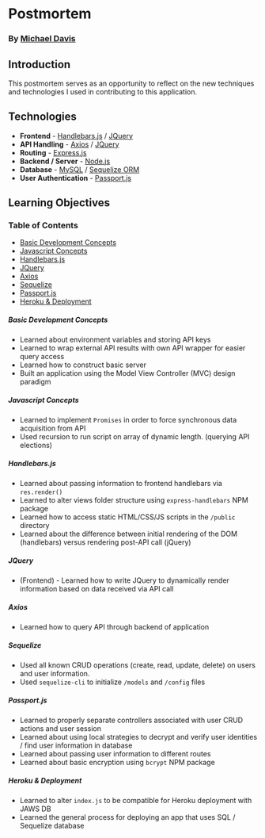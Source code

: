 # Postmortem
### By [Michael Davis](https://github.com/mhdavis)

## Introduction

This postmortem serves as an opportunity to reflect on the new techniques and technologies I used in contributing to this application.

## Technologies
- **Frontend** - [Handlebars.js](http://handlebarsjs.com/ "Handlebars Docs") / [JQuery](https://jquery.com/ "JQuery Docs")
- **API Handling** - [Axios](https://www.npmjs.com/package/axios "Axios Docs") / [JQuery](https://jquery.com/ "JQuery Docs")
- **Routing** - [Express.js](https://expressjs.com/ "Express Docs")
- **Backend / Server** - [Node.js](https://nodejs.org/en/ "Node Docs")
- **Database** - [MySQL](https://www.mysql.com/, "MySQL Docs") / [Sequelize ORM](http://docs.sequelizejs.com/, "Sequelize Docs")
- **User Authentication** - [Passport.js](http://passportjs.org/ "Passport Docs")

## Learning Objectives

### Table of Contents
- [Basic Development Concepts](#lo-basic-dev-concepts)
- [Javascript Concepts](#lo-js-concepts)
- [Handlebars.js](#lo-handlebars)
- [JQuery](#lo-jquery)
- [Axios](#lo-axios)
- [Sequelize](#lo-sequelize)
- [Passport.js](#lo-passport)
- [Heroku & Deployment](#lo-heroku-and-deployment)


##### Basic Development Concepts <a name="lo-basic-dev-concepts"></a>
- Learned about environment variables and storing API keys
- Learned to wrap external API results with own API wrapper for easier query access
- Learned how to construct basic server
- Built an application using the Model View Controller (MVC) design paradigm

##### Javascript Concepts <a name="lo-js-concepts"></a>
- Learned to implement `Promises` in order to force synchronous data acquisition from API
- Used recursion to run script on array of dynamic length. (querying API elections)


##### Handlebars.js <a name="lo-handlebars"></a>
- Learned about passing information to frontend handlebars via `res.render()`
- Learned to alter views folder structure using `express-handlebars` NPM package
- Learned how to access static HTML/CSS/JS scripts in the `/public` directory
- Learned about the difference between initial rendering of the DOM (handlebars) versus rendering post-API call (jQuery)

##### JQuery <a name="lo-jquery"></a>
- (Frontend) - Learned how to write JQuery to dynamically render information based on data received via API call

##### Axios <a name="lo-axios"></a>
- Learned how to query API through backend of application

##### Sequelize <a name="lo-sequelize"></a>
- Used all known CRUD operations (create, read, update, delete) on users and user information.
- Used `sequelize-cli` to initialize `/models` and `/config` files

##### Passport.js <a name="lo-passport"></a>
- Learned to properly separate controllers associated with user CRUD actions
and user session
- Learned about using local strategies to decrypt and verify user identities /
find user information in database
- Learned about passing user information to different routes
-  Learned about basic encryption using `bcrypt` NPM package

##### Heroku & Deployment <a name="lo-heroku-and-deployment"></a>
- Learned to alter `index.js` to be compatible for Heroku deployment with JAWS DB
- Learned the general process for deploying an app that uses SQL / Sequelize database
